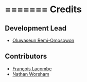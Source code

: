 =======
Credits
=======

Development Lead
----------------

* [Oluwaseun Remi-Omosowon](mailto:seunomosowon@gmail.com)

Contributors
------------

* [François Lacombe](mailto:flacombe@adista.fr)
* [Nathan Worsham](mailto:nworsham@gmail.com)
